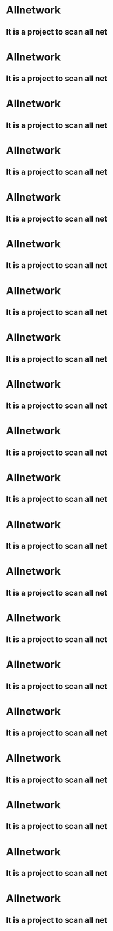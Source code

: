 # Allnetwork
## It is a project to scan all net
# Allnetwork
## It is a project to scan all net
# Allnetwork
## It is a project to scan all net
# Allnetwork
## It is a project to scan all net
# Allnetwork
## It is a project to scan all net
# Allnetwork
## It is a project to scan all net
# Allnetwork
## It is a project to scan all net
# Allnetwork
## It is a project to scan all net
# Allnetwork
## It is a project to scan all net
# Allnetwork
## It is a project to scan all net
# Allnetwork
## It is a project to scan all net
# Allnetwork
## It is a project to scan all net
# Allnetwork
## It is a project to scan all net
# Allnetwork
## It is a project to scan all net
# Allnetwork
## It is a project to scan all net
# Allnetwork
## It is a project to scan all net
# Allnetwork
## It is a project to scan all net
# Allnetwork
## It is a project to scan all net
# Allnetwork
## It is a project to scan all net
# Allnetwork
## It is a project to scan all net
